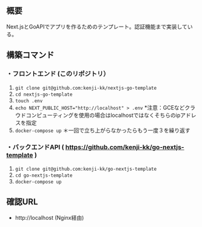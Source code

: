 ## 概要
Next.jsとGoAPIでアプリを作るためのテンプレート。認証機能まで実装している。

## 構築コマンド
### ・フロントエンド (このリポジトリ）
1. `git clone git@github.com:kenji-kk/nextjs-go-template`
2. `cd nextjs-go-template`
3. `touch .env`
4. `echo NEXT_PUBLIC_HOST="http://localhost" > .env` *注意：GCEなどクラウドコンピューティングを使用の場合はlocalhostではなくそちらのipアドレスを指定
5. `docker-compose up`
＊一回で立ち上がらなかったらもう一度３を繰り返す

### ・バックエンドAPI ( https://github.com/kenji-kk/go-nextjs-template )
1. `git clone git@github.com:kenji-kk/go-nextjs-template`
2. `cd go-nextjs-template`
3. `docker-compose up`



## 確認URL
- http://localhost (Nginx経由)
